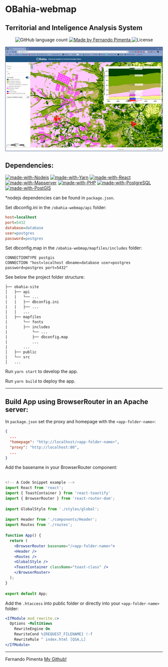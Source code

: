 # OBahia-webmap
## Territorial and Inteligence Analysis System

<p align="center">
  <img alt="GitHub language count" src="https://img.shields.io/github/languages/count/pimentafm/obahia-webmap?color=blue">

  <a href="https://github.com/pimentafm">
    <img alt="Made by Fernando Pimenta" src="https://img.shields.io/badge/made%20by-Fernando%20Pimenta-blue">
  </a>

  <img alt="License" src="https://img.shields.io/badge/license-MIT-blue">
</p>

![alt text](/public/app.png)

## Dependencies:
[![made-with-Nodejs](https://img.shields.io/badge/Nodejs-green.svg)](https://nodejs.org/)
[![made-with-Yarn](https://img.shields.io/badge/Yarn-2188b6.svg)](https://yarnpkg.com/)
[![made-with-React](https://img.shields.io/badge/React-61dafb.svg)](https://https://reactjs.org/)
[![made-with-Mapserver](https://img.shields.io/badge/Mapserver-33a333.svg)](https://mapserver.org/)
[![made-with-PHP](https://img.shields.io/badge/PHP-purple.svg)](https://www.php.net/)
[![made-with-PostgreSQL](https://img.shields.io/badge/PostgreSQL-33658f.svg)](https://www.postgresql.org/)
[![made-with-PostGIS](https://img.shields.io/badge/PostGIS-5a7a9f.svg)](https://postgis.net/)

*nodejs dependencies can be found in `package.json`.

Set dbconfig.ini in the `/obahia-webmap/api` folder:

```ini
host=localhost
port=5432
database=database
user=postgres
password=postgres
```

Set dbconfig.map in the `/obahia-webmap/mapfiles/includes` folder:

```
CONNECTIONTYPE postgis
CONNECTION "host=localhost dbname=database user=postgres password=postgres port=5432"
```

See below the project folder structure:

```
├── obahia-site             
│   ├── api    
|   |   └── ...
|   |   ├── dbconfig.ini
|   |   ├── ...
|   |   ...
│   ├── mapfiles
|       └── fonts
|       ├── includes
|           └── ...
|           ├── dbconfig.map
|           ...
|       ...
│   ├── public       
│   └── src
│   ...
```

Run `yarn start` to develop the app.

Run `yarn build` to deploy the app.

<hr>

## Build App using BrowserRouter in an Apache server:

In `package.json` set the proxy and homepage with the `<app-folder-name>`:

```json
{
  ...
  "homepage": "http://localhost/<app-folder-name>",
  "proxy": "http://localhost:80",
  ...
}
```

Add the basename in your BrowserRouter component:

```jsx

<!-- A Code Snippet example -->
import React from 'react';
import { ToastContainer } from 'react-toastify'
import { BrowserRouter } from 'react-router-dom';

import GlobalStyle from './styles/global';

import Header from './components/Header';
import Routes from './routes';

function App() {
  return (
    <BrowserRouter basename="/<app-folder-name>">
    <Header />
    <Routes />
    <GlobalStyle />
    <ToastContainer className="toast-class" />
    </BrowserRouter>
  );
}

export default App;
```

Add the `.htaccess` into public folder or directly into your `<app-folder-name>` folder:

```apache
<IfModule mod_rewrite.c>
  Options -MultiViews
	RewriteEngine On
	RewriteCond %{REQUEST_FILENAME} !-f
	RewriteRule ^ index.html [QSA,L]
</IfModule>
```
<hr>

Fernando Pimenta [My Github!](https://github.com/pimentafm)
